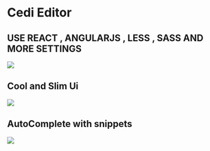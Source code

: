 # Cedi Editor
## __USE REACT , ANGULARJS , LESS , SASS AND MORE SETTINGS__
![](https://media.discordapp.net/attachments/654681923029041162/802451666519064576/unknown.png)
## __Cool and Slim Ui__
![](https://media.discordapp.net/attachments/654681923029041162/802451858186567710/unknown.png?width=888&height=434)
## __AutoComplete with snippets__
![](https://media.discordapp.net/attachments/654681923029041162/802452252857597972/unknown.png)